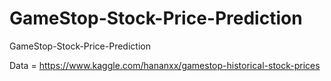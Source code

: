 # GameStop-Stock-Price-Prediction
GameStop-Stock-Price-Prediction

Data = https://www.kaggle.com/hananxx/gamestop-historical-stock-prices
